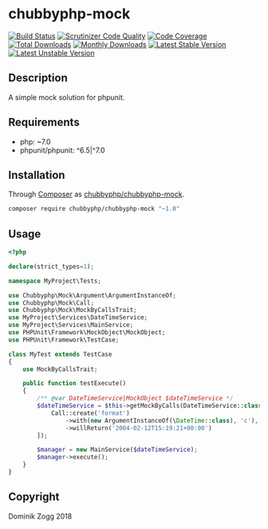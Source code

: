 # chubbyphp-mock

[![Build Status](https://api.travis-ci.org/chubbyphp/chubbyphp-mock.png?branch=master)](https://travis-ci.org/chubbyphp/chubbyphp-mock)
[![Scrutinizer Code Quality](https://scrutinizer-ci.com/g/chubbyphp/chubbyphp-mock/badges/quality-score.png?b=master)](https://scrutinizer-ci.com/g/chubbyphp/chubbyphp-mock/?branch=master)
[![Code Coverage](https://scrutinizer-ci.com/g/chubbyphp/chubbyphp-mock/badges/coverage.png?b=master)](https://scrutinizer-ci.com/g/chubbyphp/chubbyphp-mock/?branch=master)
[![Total Downloads](https://poser.pugx.org/chubbyphp/chubbyphp-mock/downloads.png)](https://packagist.org/packages/chubbyphp/chubbyphp-mock)
[![Monthly Downloads](https://poser.pugx.org/chubbyphp/chubbyphp-mock/d/monthly)](https://packagist.org/packages/chubbyphp/chubbyphp-mock)
[![Latest Stable Version](https://poser.pugx.org/chubbyphp/chubbyphp-mock/v/stable.png)](https://packagist.org/packages/chubbyphp/chubbyphp-mock)
[![Latest Unstable Version](https://poser.pugx.org/chubbyphp/chubbyphp-mock/v/unstable)](https://packagist.org/packages/chubbyphp/chubbyphp-mock)

## Description

A simple mock solution for phpunit.

## Requirements

 * php: ~7.0
 * phpunit/phpunit: ^6.5|^7.0

## Installation

Through [Composer](http://getcomposer.org) as [chubbyphp/chubbyphp-mock][1].

```sh
composer require chubbyphp/chubbyphp-mock "~1.0"
```

## Usage

```php
<?php

declare(strict_types=1);

namespace MyProject\Tests;

use Chubbyphp\Mock\Argument\ArgumentInstanceOf;
use Chubbyphp\Mock\Call;
use Chubbyphp\Mock\MockByCallsTrait;
use MyProject\Services\DateTimeService;
use MyProject\Services\MainService;
use PHPUnit\Framework\MockObject\MockObject;
use PHPUnit\Framework\TestCase;

class MyTest extends TestCase
{
    use MockByCallsTrait;

    public function testExecute()
    {
        /** @var DateTimeService|MockObject $dateTimeService */
        $dateTimeService = $this->getMockByCalls(DateTimeService::class, [
            Call::create('format')
                ->with(new ArgumentInstanceOf(\DateTime::class), 'c'),
                ->willReturn('2004-02-12T15:19:21+00:00')
        ]);

        $manager = new MainService($dateTimeService);
        $manager->execute();
    }
}
```

## Copyright

Dominik Zogg 2018


[1]: https://packagist.org/packages/chubbyphp/chubbyphp-mock

